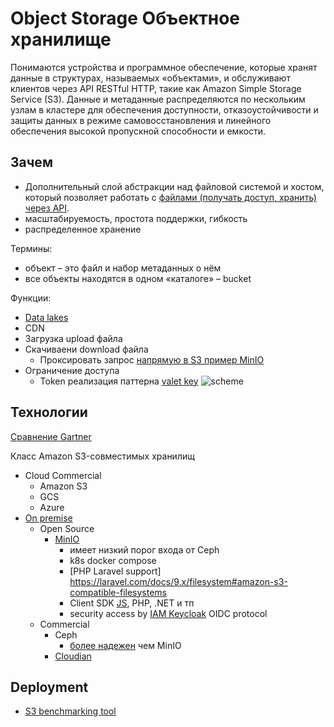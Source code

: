 # Object Storage Объектное хранилище

Понимаются устройства и программное обеспечение, которые хранят данные в структурах, называемых «объектами», и обслуживают клиентов через API RESTful HTTP, такие как Amazon Simple Storage Service (S3). 
Данные и метаданные распределяются по нескольким узлам в кластере для обеспечения доступности, отказоустойчивости и защиты данных в режиме самовосстановления и линейного обеспечения высокой пропускной способности и емкости.

## Зачем

- Дополнительный слой абстракции над файловой системой и хостом, который позволяет работать с [файлами (получать доступ, хранить) через API](https://habr.com/ru/company/ozontech/blog/586024/).
- масштабируемость, простота поддержки, гибкость
- распределенное хранение

Термины:
- объект – это файл и набор метаданных о нём
- все объекты находятся в одном «каталоге» – bucket

Функции:
- [Data lakes](https://cloudian.com/guides/hybrid-it/on-premises-object-storage/)
- CDN
- Загрузка upload файла
- Скачиваени download файла
	- Проксировать запрос [напрямую в S3 пример MinIO](https://habr.com/ru/company/ozontech/blog/586024/)
- Ограничение доступа 
	- Token реализация паттерна [valet key](https://learn.microsoft.com/en-us/azure/architecture/patterns/valet-key)
	![scheme](https://learn.microsoft.com/en-us/azure/architecture/patterns/_images/valet-key-pattern.png)
	
## Технологии

[Сравнение Gartner](https://www.gartner.com/reviews/market/distributed-file-systems-and-object-storage)

Класс Amazon S3-совместимых хранилищ
- Cloud Commercial
	- Amazon S3
	- GCS
	- Azure	
- [On premise](https://geekflare.com/self-hosted-s3/)
	- Open Source
		- [MinIO](https://min.io/)
			- имеет низкий порог входа от Ceph
			- k8s docker compose
			- [PHP Laravel support] https://laravel.com/docs/9.x/filesystem#amazon-s3-compatible-filesystems
			- Client SDK [JS](https://github.com/minio/minio-js), PHP, .NET и тп
			- security access by [IAM Keycloak](https://min.io/product/identity-and-access-management) OIDC protocol
	- Commercial
		- Ceph
			- [более надежен](https://habr.com/ru/company/ozontech/blog/586024/#comment_23647704) чем MinIO
		- [Cloudian](https://cloudian.com/guides/hybrid-it/on-premises-object-storage/)
	
## Deployment

- [S3 benchmarking tool](https://github.com/minio/warp)